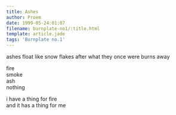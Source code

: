 ```yaml
---
title: Ashes
author: Proem
date: 1999-05-24:01:07
filename: burnplate-no1/:title.html
template: article.jade
tags: 'Burnplate no.1'
---
```


ashes float like snow flakes after what they once were burns away

fire  
      smoke  
             ash  
                   nothing  

i have a thing for fire  
and it has a thing for me